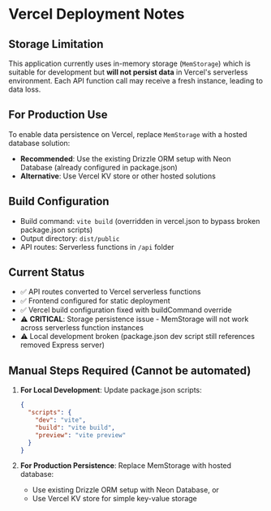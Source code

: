 # Vercel Deployment Notes

## Storage Limitation
This application currently uses in-memory storage (`MemStorage`) which is suitable for development but **will not persist data** in Vercel's serverless environment. Each API function call may receive a fresh instance, leading to data loss.

## For Production Use
To enable data persistence on Vercel, replace `MemStorage` with a hosted database solution:
- **Recommended**: Use the existing Drizzle ORM setup with Neon Database (already configured in package.json)
- **Alternative**: Use Vercel KV store or other hosted solutions

## Build Configuration
- Build command: `vite build` (overridden in vercel.json to bypass broken package.json scripts)
- Output directory: `dist/public`
- API routes: Serverless functions in `/api` folder

## Current Status
- ✅ API routes converted to Vercel serverless functions
- ✅ Frontend configured for static deployment
- ✅ Vercel build configuration fixed with buildCommand override
- ⚠️ **CRITICAL**: Storage persistence issue - MemStorage will not work across serverless function instances
- ⚠️ Local development broken (package.json dev script still references removed Express server)

## Manual Steps Required (Cannot be automated)
1. **For Local Development**: Update package.json scripts:
   ```json
   {
     "scripts": {
       "dev": "vite",
       "build": "vite build",
       "preview": "vite preview"
     }
   }
   ```

2. **For Production Persistence**: Replace MemStorage with hosted database:
   - Use existing Drizzle ORM setup with Neon Database, or
   - Use Vercel KV store for simple key-value storage